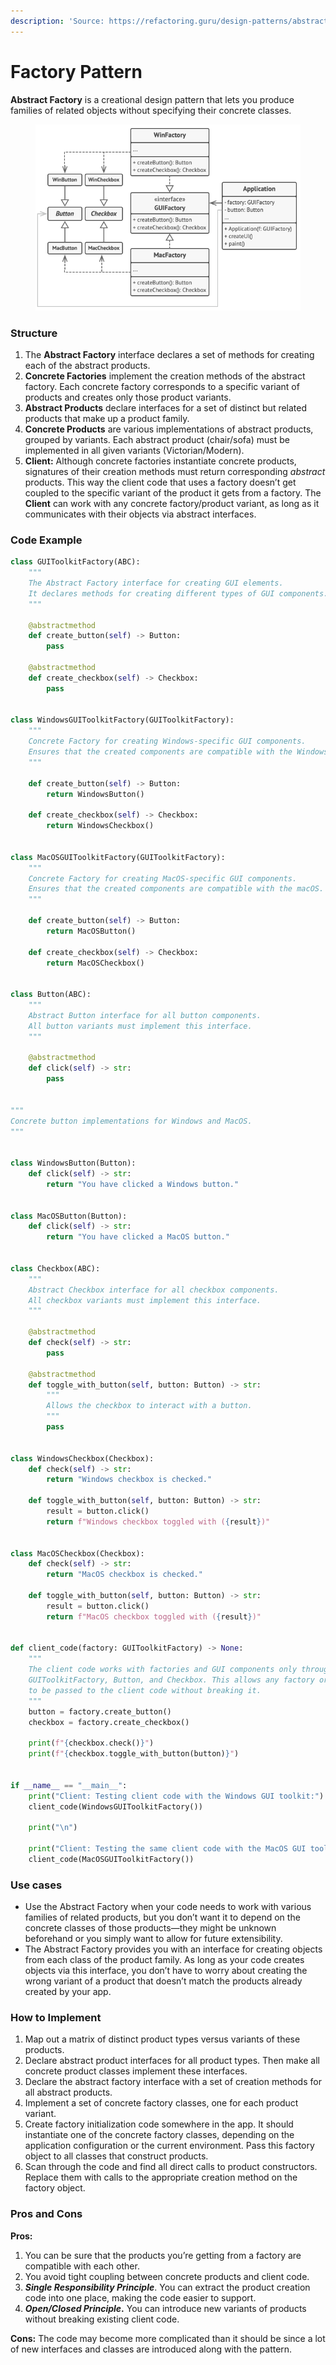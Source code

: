 ```yaml
---
description: 'Source: https://refactoring.guru/design-patterns/abstract-factory'
---
```


# Factory Pattern

**Abstract Factory** is a creational design pattern that lets you produce families of related objects without specifying their concrete classes.

<figure><img src="../.gitbook/assets/image.png" alt=""><figcaption></figcaption></figure>

### Structure <a href="#structure" id="structure"></a>

1. The **Abstract Factory** interface declares a set of methods for creating each of the abstract products.
2. **Concrete Factories** implement the creation methods of the abstract factory. Each concrete factory corresponds to a specific variant of products and creates only those product variants.
3. **Abstract Products** declare interfaces for a set of distinct but related products that make up a product family.
4. **Concrete Products** are various implementations of abstract products, grouped by variants. Each abstract product (chair/sofa) must be implemented in all given variants (Victorian/Modern).
5. **Client:** Although concrete factories instantiate concrete products, signatures of their creation methods must return corresponding _abstract_ products. This way the client code that uses a factory doesn’t get coupled to the specific variant of the product it gets from a factory. The **Client** can work with any concrete factory/product variant, as long as it communicates with their objects via abstract interfaces.

### Code Example

```python
class GUIToolkitFactory(ABC):
    """
    The Abstract Factory interface for creating GUI elements.
    It declares methods for creating different types of GUI components.
    """

    @abstractmethod
    def create_button(self) -> Button:
        pass

    @abstractmethod
    def create_checkbox(self) -> Checkbox:
        pass


class WindowsGUIToolkitFactory(GUIToolkitFactory):
    """
    Concrete Factory for creating Windows-specific GUI components.
    Ensures that the created components are compatible with the Windows OS.
    """

    def create_button(self) -> Button:
        return WindowsButton()

    def create_checkbox(self) -> Checkbox:
        return WindowsCheckbox()


class MacOSGUIToolkitFactory(GUIToolkitFactory):
    """
    Concrete Factory for creating MacOS-specific GUI components.
    Ensures that the created components are compatible with the macOS.
    """

    def create_button(self) -> Button:
        return MacOSButton()

    def create_checkbox(self) -> Checkbox:
        return MacOSCheckbox()


class Button(ABC):
    """
    Abstract Button interface for all button components.
    All button variants must implement this interface.
    """

    @abstractmethod
    def click(self) -> str:
        pass


"""
Concrete button implementations for Windows and MacOS.
"""


class WindowsButton(Button):
    def click(self) -> str:
        return "You have clicked a Windows button."


class MacOSButton(Button):
    def click(self) -> str:
        return "You have clicked a MacOS button."


class Checkbox(ABC):
    """
    Abstract Checkbox interface for all checkbox components.
    All checkbox variants must implement this interface.
    """

    @abstractmethod
    def check(self) -> str:
        pass

    @abstractmethod
    def toggle_with_button(self, button: Button) -> str:
        """
        Allows the checkbox to interact with a button.
        """
        pass


class WindowsCheckbox(Checkbox):
    def check(self) -> str:
        return "Windows checkbox is checked."

    def toggle_with_button(self, button: Button) -> str:
        result = button.click()
        return f"Windows checkbox toggled with ({result})"


class MacOSCheckbox(Checkbox):
    def check(self) -> str:
        return "MacOS checkbox is checked."

    def toggle_with_button(self, button: Button) -> str:
        result = button.click()
        return f"MacOS checkbox toggled with ({result})"


def client_code(factory: GUIToolkitFactory) -> None:
    """
    The client code works with factories and GUI components only through abstract types:
    GUIToolkitFactory, Button, and Checkbox. This allows any factory or product subclass
    to be passed to the client code without breaking it.
    """
    button = factory.create_button()
    checkbox = factory.create_checkbox()

    print(f"{checkbox.check()}")
    print(f"{checkbox.toggle_with_button(button)}")


if __name__ == "__main__":
    print("Client: Testing client code with the Windows GUI toolkit:")
    client_code(WindowsGUIToolkitFactory())

    print("\n")

    print("Client: Testing the same client code with the MacOS GUI toolkit:")
    client_code(MacOSGUIToolkitFactory())
```

### Use cases

* Use the Abstract Factory when your code needs to work with various families of related products, but you don’t want it to depend on the concrete classes of those products—they might be unknown beforehand or you simply want to allow for future extensibility.
* The Abstract Factory provides you with an interface for creating objects from each class of the product family. As long as your code creates objects via this interface, you don’t have to worry about creating the wrong variant of a product that doesn’t match the products already created by your app.

### &#x20;How to Implement <a href="#checklist" id="checklist"></a>

1. Map out a matrix of distinct product types versus variants of these products.
2. Declare abstract product interfaces for all product types. Then make all concrete product classes implement these interfaces.
3. Declare the abstract factory interface with a set of creation methods for all abstract products.
4. Implement a set of concrete factory classes, one for each product variant.
5. Create factory initialization code somewhere in the app. It should instantiate one of the concrete factory classes, depending on the application configuration or the current environment. Pass this factory object to all classes that construct products.
6. Scan through the code and find all direct calls to product constructors. Replace them with calls to the appropriate creation method on the factory object.

### Pros and Cons <a href="#pros-cons" id="pros-cons"></a>

**Pros:**

1. You can be sure that the products you’re getting from a factory are compatible with each other.
2. You avoid tight coupling between concrete products and client code.
3. _**Single Responsibility Principle**_. You can extract the product creation code into one place, making the code easier to support.
4. _**Open/Closed Principle**_**.** You can introduce new variants of products without breaking existing client code.

**Cons:**  The code may become more complicated than it should be since a lot of new interfaces and classes are introduced along with the pattern.

